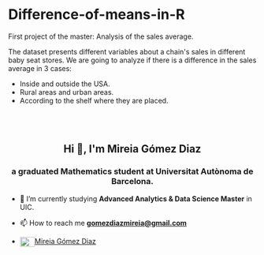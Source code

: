 # Difference-of-means-in-R
First project of the master: Analysis of the sales average.


The dataset presents different variables about a chain's sales in different baby seat stores. We are going to analyze if there is a difference in the sales average in 3 cases:
- Inside and outside the USA.
- Rural areas and urban areas.
- According to the shelf where they are placed.
<br>
<br>

<h2 align="center">Hi 👋, I'm Mireia Gómez Diaz</h2>
<h3 align="center">a graduated Mathematics student at Universitat Autònoma de Barcelona.</h3>

- 🌱 I’m currently studying **Advanced Analytics & Data Science Master** in UIC.

- 📫 How to reach me **gomezdiazmireia@gmail.com**

- <a href="https://www.linkedin.com/in/mireia-gómez-diaz-4322221b0/" target="blank"><img align="center" src="https://cdn.jsdelivr.net/npm/simple-icons@3.0.1/icons/linkedin.svg" alt="Mireia Gómez Diaz" height="20" width="30" />Mireia Gómez Diaz</a> 
